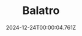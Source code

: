 ---
title: "Balatro"
id: 2379780
date: 2024-12-24T00:00:04.761Z
link: games/steam/recent/balatro
image: http://media.steampowered.com/steamcommunity/public/images/apps/2379780/b6018068070ab0e23561694c11f7950dd6f4c752.jpg
playtime_2weeks: 831
playtime_forever: 4289
playtime_windows_forever: 0
playtime_mac_forever: 58
playtime_linux_forever: 4231
playtime_deck_forever: 4231
---